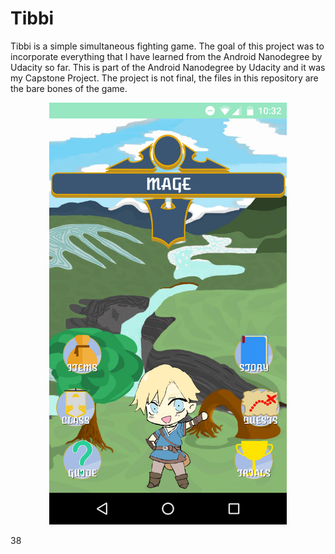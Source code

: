 # Tibbi

Tibbi is a simple simultaneous fighting game. 
The goal of this project was to incorporate everything that I have learned from the Android Nanodegree by Udacity so far.
This is part of the Android Nanodegree by Udacity and it was my Capstone Project. 
The project is not final, the files in this repository are the bare bones of the game. 


<p align="center">
  <img src="./Tibbi_Img/Screenshot_20180821-223203.png" alt="Size Limit CLI" width="380">
</p>
38
